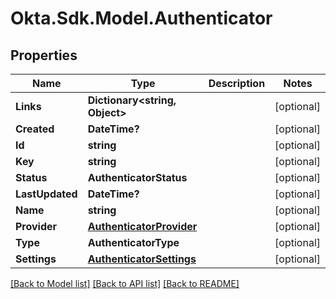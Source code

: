 # Okta.Sdk.Model.Authenticator
## Properties

Name | Type | Description | Notes
------------ | ------------- | ------------- | -------------
**Links** | **Dictionary&lt;string, Object&gt;** |  | [optional] 
**Created** | **DateTime?** |  | [optional] 
**Id** | **string** |  | [optional] 
**Key** | **string** |  | [optional] 
**Status** | **AuthenticatorStatus** |  | [optional] 
**LastUpdated** | **DateTime?** |  | [optional] 
**Name** | **string** |  | [optional] 
**Provider** | [**AuthenticatorProvider**](AuthenticatorProvider.md) |  | [optional] 
**Type** | **AuthenticatorType** |  | [optional] 
**Settings** | [**AuthenticatorSettings**](AuthenticatorSettings.md) |  | [optional] 

[[Back to Model list]](../README.md#documentation-for-models) [[Back to API list]](../README.md#documentation-for-api-endpoints) [[Back to README]](../README.md)


